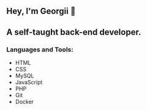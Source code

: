 
<h2>Hey, I'm Georgii 👋 </h2>
<h2>A self-taught back-end developer.</h2>
<h3 align="left">Languages and Tools:</h3>
<ul>
  <li>HTML</li>
  <li>CSS</li>
  <li>MySQL</li>
  <li>JavaScript</li>
  <li>PHP</li>
  <li>Git</li>
  <li>Docker</li>
</ul>


